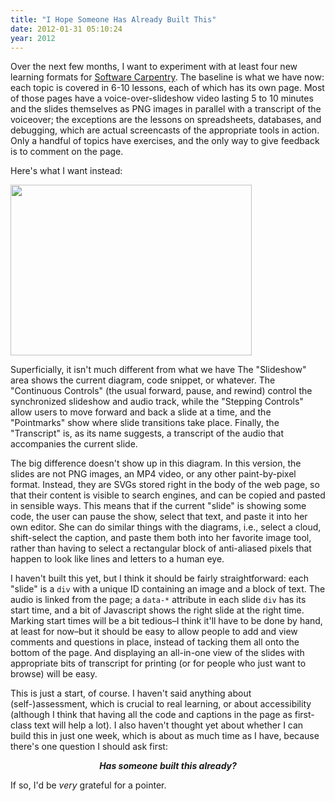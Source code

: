 ```yaml
---
title: "I Hope Someone Has Already Built This"
date: 2012-01-31 05:10:24
year: 2012
---
```

Over the next few months, I want to experiment with at least four new learning formats for <a href="https://software-carpentry.org">Software Carpentry</a>. The baseline is what we have now: each topic is covered in 6-10 lessons, each of which has its own page. Most of those pages have a voice-over-slideshow video lasting 5 to 10 minutes and the slides themselves as PNG images in parallel with a transcript of the voiceover; the exceptions are the lessons on spreadsheets, databases, and debugging, which are actual screencasts of the appropriate tools in action. Only a handful of topics have exercises, and the only way to give feedback is to comment on the page.

Here's what I want instead:

<img title="player" src="{{'/files/2012/01/player.png' | relative_url}}" alt="" width="386" height="273" />

Superficially, it isn't much different from what we have The "Slideshow" area shows the current diagram, code snippet, or whatever. The "Continuous Controls" (the usual forward, pause, and rewind) control the synchronized slideshow and audio track, while the "Stepping Controls" allow users to move forward and back a slide at a time, and the "Pointmarks" show where slide transitions take place. Finally, the "Transcript" is, as its name suggests, a transcript of the audio that accompanies the current slide.

The big difference doesn't show up in this diagram. In this version, the slides are not PNG images, an MP4 video, or any other paint-by-pixel format. Instead, they are SVGs stored right in the body of the web page, so that their content is visible to search engines, and can be copied and pasted in sensible ways. This means that if the current "slide" is showing some code, the user can pause the show, select that text, and paste it into her own editor. She can do similar things with the diagrams, i.e., select a cloud, shift-select the caption, and paste them both into her favorite image tool, rather than having to select a rectangular block of anti-aliased pixels that happen to look like lines and letters to a human eye.

I haven't built this yet, but I think it should be fairly straightforward: each "slide" is a <code>div</code> with a unique ID containing an image and a block of text. The audio is linked from the page; a <code>data-*</code> attribute in each slide <code>div</code> has its start time, and a bit of Javascript shows the right slide at the right time. Marking start times will be a bit tedious–I think it'll have to be done by hand, at least for now–but it should be easy to allow people to add and view comments and questions in place, instead of tacking them all onto the bottom of the page. And displaying an all-in-one view of the slides with appropriate bits of transcript for printing (or for people who just want to browse) will be easy.

This is just a start, of course. I haven't said anything about (self-)assessment, which is crucial to real learning, or about accessibility (although I think that having all the code and captions in the page as first-class text will help a lot). I also haven't thought yet about whether I can build this in just one week, which is about as much time as I have, because there's one question I should ask first:
<div align="center">

<strong><em>Has someone built this already?</em></strong>

</div>
If so, I'd be <em>very</em> grateful for a pointer.
